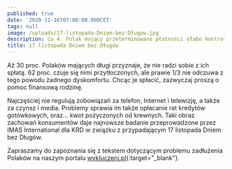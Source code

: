 ```yaml
---
published: true
date: '2020-11-16T07:00:00.000CET'
tags: null
image: /uploads/17-listopada-Dniem-bez-Długow.jpg
description: Co 4. Polak mający przeterminowane płatności słabo kontroluje swoje długi.
title: 17 listopada Dniem bez Długów
---
```


Aż 30 proc. Polaków mających długi przyznaje, że nie radzi sobie z ich spłatą. 62 proc. czuje się nimi przytłoczonych, ale prawie 1/3 nie odczuwa z tego powodu żadnego dyskomfortu. Chcąc je spłacić, zazwyczaj proszą o pomoc finansową rodzinę. 

Najczęściej nie regulują zobowiązań za telefon, Internet i telewizję, a także za czynsz i media. Problemy sprawia im także opłacanie rat kredytów gotówkowych, oraz… kwot pożyczonych od krewnych. Taki obraz zachowań konsumentów daje najnowsze badanie przeprowadzone przez IMAS International dla KRD w związku z przypadającym 17 listopada Dniem bez Długów.

Zapraszamy do zapoznania się z tekstem dotyczącym problemu zadłużenia Polaków na naszym portalu [wykluczeni.pl](https://www.wykluczeni.pl/przygnieceni-kredytami-i-ratami-czyli-skad-sie-biora-dlugi-polakow/){:target="_blank"}.
